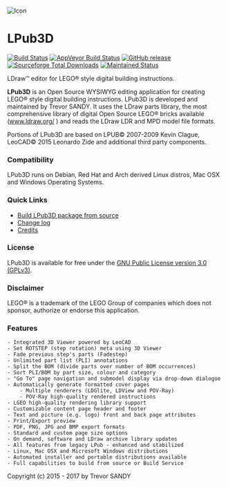 ![Icon][icon]
# LPub3D  
[![Build Status][travis-badge]][travis-url]
[![AppVeyor Build Status][appveyor-badge]][appveyor-url]
[![GitHub release][gh-rel-badge]][gh-rel-url]
[![Sourceforge Total Downloads][sf-dt-badge]][sf-dt-badge-url]
[![Maintained Status][maintained-badge]](README.md "Last edited 10-10-2017")

LDraw™ editor for LEGO® style digital building instructions.

**LPub3D** is an Open Source WYSIWYG editing application for creating LEGO® style digital building instructions.
LPub3D is developed and maintained by Trevor SANDY. It uses the LDraw parts library, the most comprehensive
library of digital Open Source LEGO® bricks available (www.ldraw.org/ ) and reads the LDraw LDR and MPD model file formats.

Portions of LPub3D are based on LPUB© 2007-2009 Kevin Clague, LeoCAD© 2015 Leonardo Zide and additional third party components.

### Compatibility
LPub3D runs on Debian, Red Hat and Arch derived Linux distros, Mac OSX and Windows Operating Systems.

### Quick Links
 - [Build LPub3D package from source][buildfromsource]
 - [Change log][changelog]
 - [Credits][credits]
 
### License
LPub3D is available for free under the [GNU Public License version 3.0 (GPLv3)][copying]. 

### Disclaimer
LEGO® is a trademark of the LEGO Group of companies which does not sponsor, authorize or endorse this application.

### Features
	- Integrated 3D Viewer powered by LeoCAD
	- Set ROTSTEP (step rotation) meta using 3D Viewer
	- Fade previous step's parts (Fadestep)
	- Unlimited part list (PLI) annotations
	- Split the BOM (divide parts over number of BOM occurrences)
	- Sort PLI/BOM by part size, colour and category
	- "Go To" page navigation and submodel display via drop-down dialogue
	- Automatically generate formatted cover pages
        - Multiple renderers (LDGlite, LDView and POV-Ray)
        - POV-Ray high-quality rendered instructions
	- LGEO high-quality rendering library support
	- Customizable content page header and footer
	- Text and picture (e.g. logo) front and back page attributes
	- Print/Export preview
	- PDF, PNG, JPG and BMP export formats
	- Standard and custom page size options
	- On demand, software and LDraw archive library updates
	- All features from legacy LPub - enhanced and stabilized
	- Linux, Mac OSX and Microsoft Windows distributions
	- Automated installer and portable distributions available
	- Full capabilities to build from source or Build Service
	
Copyright (c) 2015 - 2017 by Trevor SANDY

[icon]:			https://github.com/trevorsandy/lpub3d/blob/master/mainApp/images/lpub3d128.png
[changelog]:	        https://github.com/trevorsandy/lpub3d/blob/master/mainApp/docs/README.txt
[credits]:		https://github.com/trevorsandy/lpub3d/blob/master/mainApp/docs/CREDITS.txt
[copying]:		https://github.com/trevorsandy/lpub3d/blob/master/mainApp/docs/COPYING.txt
[buildfromsource]:	https://github.com/trevorsandy/lpub3d/blob/master/builds/utilities/README.md

[travis-badge]:    	https://img.shields.io/travis/trevorsandy/lpub3d.svg?label=travis
[travis-url]:           https://travis-ci.org/trevorsandy/lpub3d
[appveyor-badge]:       https://img.shields.io/appveyor/ci/trevorsandy/lpub3d.svg?label=appveyor
[appveyor-url]:         https://ci.appveyor.com/project/trevorsandy/lpub3d
[gh-rel-badge]:    	https://img.shields.io/github/release/trevorsandy/lpub3d.svg
[gh-rel-url]:           https://github.com/trevorsandy/lpub3d/releases/latest

[sf-dt-badge]:          https://img.shields.io/sourceforge/dt/lpub3d.svg
[sf-dt-badge-url]:      https://sourceforge.net/projects/lpub3d

[maintained-badge]:     https://img.shields.io/maintenance/yes/2017.svg

